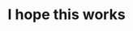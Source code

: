 <!DOCTYPE html>
<html lang="en">
 <head>
	<title>Nadri</title>
	<meta charset="utf-8">
 	<meta name="viewport" content="width=device-width, initial-scale=1">
	<link href="https://cdn.jsdelivr.net/npm/bootstrap@5.1.3/dist/css/bootstrap.min.css" rel="stylesheet">
 	<script src="https://cdn.jsdelivr.net/npm/bootstrap@5.1.3/dist/js/bootstrap.bundle.min.js"></script>
  </head>
  <body>
    <h1> I hope this works</h1>
  </body>
 </html>
  
